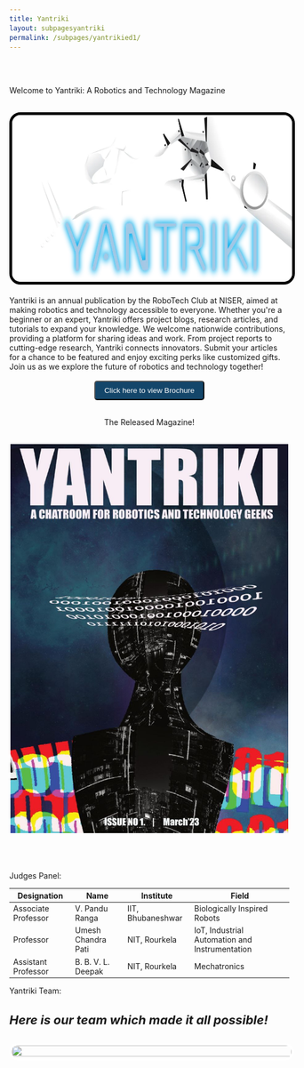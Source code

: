 ```yaml
---
title: Yantriki
layout: subpagesyantriki
permalink: /subpages/yantrikied1/
---
```

<br>
<br>
<p class="headings">Welcome to Yantriki: A Robotics and Technology Magazine</p>
<br>
<img class="okay" src="/images/Yantriki2-1024x428.png.webp" height="300" width="100%" style="border: 5px solid black; border-radius: 20px 20px 20px 20px; background-color: #F5F5F5;
" />
<br>
<br>
Yantriki is an annual publication by the RoboTech Club at NISER, aimed at making robotics and technology accessible to everyone. Whether you're a beginner or an expert, Yantriki offers project blogs, research articles, and tutorials to expand your knowledge.
We welcome nationwide contributions, providing a platform for sharing ideas and work. From project reports to cutting-edge research, Yantriki connects innovators. Submit your articles for a chance to be featured and enjoy exciting perks like customized gifts.
Join us as we explore the future of robotics and technology together!
<center>
<br>
<a href="https://drive.google.com/file/d/118MAUxmbOa_w_hZUWH2ApoHweI-l95tL/view?usp=sharing"><button style="border-radius: 5px; background-color: #14466a; color: white; padding: 8px 16px; cursor: pointer;">Click here to view Brochure</button></a>
<br>
<br>
<p class="congratulations">The Released Magazine!</p>
<br>
<a href="https://drive.google.com/file/d/1A_8eRH8JtMZ8AKpGtFgY_GeJh4mzgeua/view?usp=drivesdk"><img src="/images/yantrikimain.jpg" width="500px" height="700px" style=" object-fit: fill; transition: background-color 0.3s, transform 0.3s;" onmouseover="this.style.backgroundColor='black'; this.style.transform='scale(1.05)'" onmouseout="this.style.backgroundColor='white'; this.style.transform='scale(1)'"></a>
<br>
<br>
<br>
</center>

<br>
<p class="headings"> Judges Panel:</p>

| Designation | Name | Institute | Field |
|-------------|------|-----------|-------|
|Associate Professor|V. Pandu Ranga|IIT, Bhubaneshwar|Biologically Inspired Robots|
|Professor|Umesh Chandra Pati|NIT, Rourkela|IoT, Industrial Automation and Instrumentation|
|Assistant Professor|B. B. V. L. Deepak|NIT, Rourkela|Mechatronics|


  
<p class="headings">Yantriki Team:</p>
  <p><h4 style="font-style: italic; font-size: 22px;">Here is our team which made it all possible!</h4></p>
  <center>
  <img src="/images/yantriki_team.JPG" height="25%" width="100%" style="border: solid 4px white; border-radius: 40px 40px 40px 40px;">
</center>

